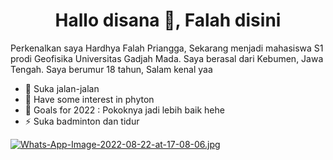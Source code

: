 <h1 align="center">Hallo disana 👋, Falah disini</h1>
Perkenalkan saya Hardhya Falah Priangga, Sekarang menjadi mahasiswa S1 prodi Geofisika Universitas Gadjah Mada. Saya berasal dari Kebumen, Jawa Tengah. Saya berumur 18 tahun, Salam kenal yaa

- 🌱 Suka jalan-jalan
- 🤔 Have some interest in phyton
- 🥅 Goals for 2022 : Pokoknya jadi lebih baik hehe
- ⚡ Suka badminton dan tidur

[![Whats-App-Image-2022-08-22-at-17-08-06.jpg](https://i.postimg.cc/wTB4cLLq/Whats-App-Image-2022-08-22-at-17-08-06.jpg)](https://postimg.cc/t7Lz91Bw)
